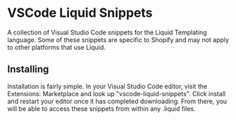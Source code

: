 # VSCode Liquid Snippets

A collection of Visual Studio Code snippets for the Liquid Templating language. Some of these snippets are specific to Shopify and may not apply to other platforms that use Liquid.

## Installing
Installation is fairly simple. In your Visual Studio Code editor, visit the Extensions: Marketplace and look up "vscode-liquid-snippets". Click install and restart your editor once it has completed downloading. From there, you will be able to access these snippets from within any .liquid files.
